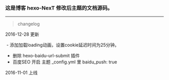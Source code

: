 ### 这是博客 hexo-NexT 修改后主题的文档源码。
***
>changelog

2016-12-28 更新

  - 添加加载loading动画，设置cookie延迟时间为25分钟。
  - 删除 hexo-baidu-url-submit 插件
  - 百度SEO 开启 主题 _config.yml 里 baidu_push: true
  
2016-11-01 上线
